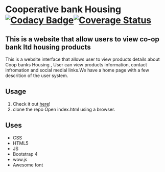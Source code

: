 
# Cooperative bank Housing  [![Codacy Badge](https://api.codacy.com/project/badge/Grade/0a76add1a8e64ec494639c589b1e6880)](https://www.codacy.com/app/Jacks27/Coop-hse?utm_source=github.com&amp;utm_medium=referral&amp;utm_content=Jacks27/Coop-hse&amp;utm_campaign=Badge_Grade)[![Coverage Status](https://coveralls.io/repos/github/Jacks27/Coop-hse/badge.svg?branch=develop)](https://coveralls.io/github/Jacks27/Coop-hse?branch=develop)

## This is a website that allow users to view co-op bank ltd housing products

This is a website interface that allows user to view products details about Coop banks Housing , User can view products information, contact infromation and social medial links.We have a home page with a few descrition of the user system.

## Usage

1. Check it out [here](https://jacks27.github.io/Coop-hse/UI/)!
2. clone the repo Open index.html using a browser.

## Uses

* CSS
* HTML5
* JS
* Bootstrap 4
* wow.js
* Awesome font
